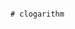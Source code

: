                                                                                                             # clogarithm

